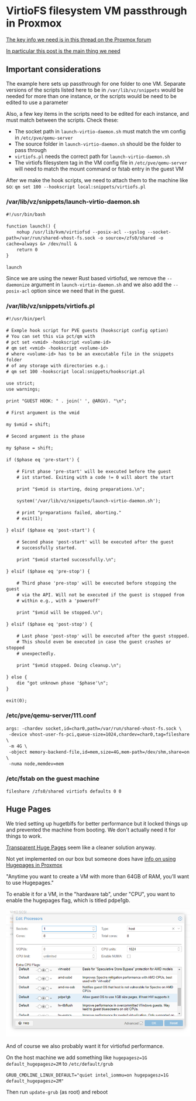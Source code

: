 
# VirtioFS filesystem VM passthrough in Proxmox

[The key info we need is in this thread on the Proxmox forum](https://forum.proxmox.com/threads/virtiofs-support.77889/)

[In particular this post is the main thing we need](https://forum.proxmox.com/threads/virtiofs-support.77889/page-2#post-527012)

## Important considerations

The example here sets up passthrough for one folder to one VM. Separate versions of the scripts listed here to be in `/var/lib/vz/snippets` would be needed for more than one instance, or the scripts would be need to be edited to use a parameter

Also, a few key items in the scripts need to be edited for each instance, and must match between the scripts. Check these:

- The socket path in `launch-virtio-daemon.sh` must match the vm config in `/etc/pve/qemu-server`
- The source folder in `launch-virtio-daemon.sh` should be the folder to pass through
- `virtiofs.pl` needs the correct path for `launch-virtio-daemon.sh`
- The virtiofs filesystem tag in the VM config file in `/etc/pve/qemu-server` will need to match the mount command or fstab entry in the guest VM

After we make the hook scripts, we need to attach them to the machine like so: `qm set 100 --hookscript local:snippets/virtiofs.pl`

### /var/lib/vz/snippets/launch-virtio-daemon.sh
```
#!/usr/bin/bash

function launch() {
    nohup /usr/lib/kvm/virtiofsd --posix-acl --syslog --socket-path=/var/run/shared-vhost-fs.sock -o source=/zfs0/shared -o cache=always &> /dev/null &
    return 0
}

launch
```

Since we are using the newer Rust based virtiofsd, we remove the `--daemonize` argument in `launch-virtio-daemon.sh` and we also add the `--posix-acl` option since we need that in the guest.

### /var/lib/vz/snippets/virtiofs.pl
```
#!/usr/bin/perl

# Exmple hook script for PVE guests (hookscript config option)
# You can set this via pct/qm with
# pct set <vmid> -hookscript <volume-id>
# qm set <vmid> -hookscript <volume-id>
# where <volume-id> has to be an executable file in the snippets folder
# of any storage with directories e.g.:
# qm set 100 -hookscript local:snippets/hookscript.pl

use strict;
use warnings;

print "GUEST HOOK: " . join(' ', @ARGV). "\n";

# First argument is the vmid

my $vmid = shift;

# Second argument is the phase

my $phase = shift;

if ($phase eq 'pre-start') {

    # First phase 'pre-start' will be executed before the guest
    # ist started. Exiting with a code != 0 will abort the start

    print "$vmid is starting, doing preparations.\n";

    system('/var/lib/vz/snippets/launch-virtio-daemon.sh');

    # print "preparations failed, aborting."
    # exit(1);

} elsif ($phase eq 'post-start') {

    # Second phase 'post-start' will be executed after the guest
    # successfully started.

    print "$vmid started successfully.\n";

} elsif ($phase eq 'pre-stop') {

    # Third phase 'pre-stop' will be executed before stopping the guest
    # via the API. Will not be executed if the guest is stopped from
    # within e.g., with a 'poweroff'

    print "$vmid will be stopped.\n";

} elsif ($phase eq 'post-stop') {

    # Last phase 'post-stop' will be executed after the guest stopped.
    # This should even be executed in case the guest crashes or stopped
    # unexpectedly.

    print "$vmid stopped. Doing cleanup.\n";

} else {
    die "got unknown phase '$phase'\n";
}

exit(0);

```

### /etc/pve/qemu-server/111.conf

```
args: -chardev socket,id=char0,path=/var/run/shared-vhost-fs.sock \
 -device vhost-user-fs-pci,queue-size=1024,chardev=char0,tag=fileshare \
 -m 4G \
 -object memory-backend-file,id=mem,size=4G,mem-path=/dev/shm,share=on \
 -numa node,memdev=mem
```

### /etc/fstab on the guest machine

```
fileshare /zfs0/shared virtiofs defaults 0 0
```


## Huge Pages

We tried setting up hugetblfs for better performance but it locked things up and prevented the machine from booting. We don't actually need it for things to work.

[Transparent Huge Pages](https://docs.kernel.org/admin-guide/mm/transhuge.html) seem like a cleaner solution anyway.

Not yet implemented on our box but someone does have [info on using Hugepages in Proxmox](https://docs.renderex.ae/posts/Enabling-hugepages/)

"Anytime you want to create a VM with more than 64GB of RAM, you’ll want to use Hugepages."

To enable it for a VM, in the "hardware tab", under "CPU", you want to enable the hugepages flag, which is titled pdpe1gb.

![hugepages-proxmox_1](hugepages-proxmox_1.png)

And of course we also probably want it for virtiofsd performance.

On the host machine we add something like `hugepagesz=1G default_hugepagesz=2M` to `/etc/default/grub`

```
GRUB_CMDLINE_LINUX_DEFAULT="quiet intel_iommu=on hugepagesz=1G default_hugepagesz=2M"
```

Then run `update-grub` (as root) and reboot





